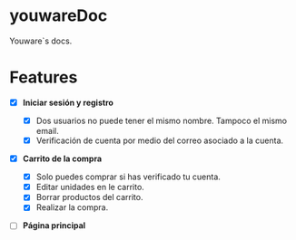 # youwareDoc

Youware`s docs.

# Features

- [x] **Iniciar sesión y registro**
  - [x] Dos usuarios no puede tener el mismo nombre. Tampoco el mismo email. 
  - [x] Verificación de cuenta por medio del correo asociado a la cuenta.
- [x] **Carrito de la compra**
  - [x] Solo puedes comprar si has verificado tu cuenta.
  - [x] Editar unidades en le carrito.  
  - [x] Borrar productos del carrito.
  - [x] Realizar la compra.
- [ ] **Página principal**
 
      
